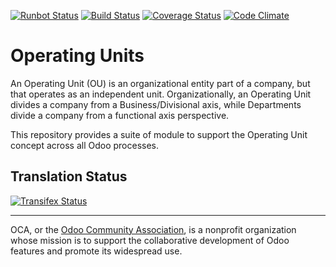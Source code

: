 [![Runbot Status](https://runbot.odoo-community.org/runbot/badge/flat/213/10.0.svg)](https://runbot.odoo-community.org/runbot/repo/github-com-oca-operating-unit-213)
[![Build Status](https://travis-ci.org/OCA/operating-unit.svg?branch=10.0)](https://travis-ci.org/OCA/operating-unit)
[![Coverage Status](https://coveralls.io/repos/OCA/operating-unit/badge.svg?branch=10.0&service=github)](https://coveralls.io/github/OCA/operating-unit?branch=10.0)
[![Code Climate](https://codeclimate.com/github/OCA/operating-unit/badges/gpa.svg)](https://codeclimate.com/github/OCA/operating-unit)

# Operating Units

An Operating Unit (OU) is an organizational entity part of a company, 
but that operates as an independent unit. Organizationally, an Operating Unit 
divides a company from a Business/Divisional axis, while Departments divide a 
company from a functional axis perspective.

This repository provides a suite of module to support the Operating Unit concept
across all Odoo processes.

[//]: # (addons)
[//]: # (end addons)

Translation Status
------------------
[![Transifex Status](https://www.transifex.com/projects/p/OCA-operating-unit-10-0/chart/image_png)](https://www.transifex.com/projects/p/OCA-operating-unit-10-0)

----

OCA, or the [Odoo Community Association](http://odoo-community.org/), is a nonprofit organization whose
mission is to support the collaborative development of Odoo features and
promote its widespread use.
